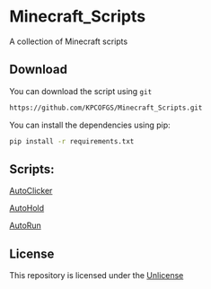 # Minecraft_Scripts

A collection of Minecraft scripts

## Download

You can download the script using `git`
```bash
https://github.com/KPCOFGS/Minecraft_Scripts.git
```
You can install the dependencies using pip:
```bash
pip install -r requirements.txt
```
## Scripts:

[AutoClicker](AutoClicker)

[AutoHold](AutoHold)

[AutoRun](AutoRun)

## License
This repository is licensed under the [Unlicense](LICENSE)
